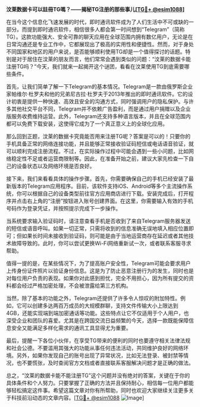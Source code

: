 **汶莱数据卡可以註冊TG嗎？——揭秘TG注册的那些事儿[[TG💪+ @esim1088](https://t.me/s/esim1088)]**

在当今这个信息化飞速发展的时代，即时通讯软件成为了人们生活中不可或缺的一部分。而提到即时通讯软件，相信很多人都会第一时间想到“Telegram”（简称TG）。这款功能强大、安全可靠的聊天应用在全球范围内拥有数亿用户，无论是在日常沟通还是专业工作中，它都展现出了极高的实用性和便捷性。然而，对于身处不同国家和地区的用户来说，是否能够顺利使用TG却是一个值得探讨的话题。特别是对于居住在汶莱的朋友而言，他们常常会遇到类似的问题：“汶莱的数据卡能注册TG吗？”今天，我们就来一起揭开这个谜团，看看在汶莱使用TG到底需要哪些条件。

首先，让我们简单了解一下Telegram的基本情况。Telegram是一款由俄罗斯企业家帕维尔·杜罗夫和他的兄弟尼古拉·杜罗夫于2013年推出的即时通讯软件。它的设计初衷是提供一种快速、高效且安全的沟通方式，同时强调用户的隐私保护。与许多其他社交平台不同，Telegram并不依赖广告盈利，而是通过用户捐赠以及企业版服务收费维持运营。此外，Telegram还支持多种语言版本，并且在全球范围内都可以免费下载安装，这使得它成为了一个真正意义上的全球化应用。

那么回到正题，汶莱的数据卡究竟能否用来注册TG呢？答案是可以的！只要你的手机具备正常的网络连接功能，并且能够正常接收验证码短信或电话语音验证，就可以顺利完成注册流程。不过，在实际操作过程中可能会遇到一些小问题，比如网络稳定性不足或者运营商限制等。因此，在准备开始之前，建议大家先检查一下自己的设备状态以及网络环境是否良好。

接下来，我们来看看具体的操作步骤。首先，你需要确保自己的手机已经安装了最新版本的Telegram应用程序。目前，该软件支持iOS、Android等多个主流操作系统，你可以根据自己的设备类型前往官方应用商店进行下载。安装完成后，打开程序并点击右上角的“注册”按钮进入账号创建界面。在这里，你需要输入有效的手机号码作为登录凭证，并按照提示完成下一步操作。

当系统要求输入验证码时，请注意查看手机是否收到了来自Telegram服务器发送的短信或语音呼叫。如果一切正常，只需将收到的信息准确无误地填入相应位置即可；但如果长时间未接收到验证码，则可能是由于当地运营商存在延迟或者其他技术故障导致的。此时，你可以尝试更换Wi-Fi网络重新试一次，或者联系客服寻求帮助。

值得一提的是，在某些情况下，为了提高账户安全性，Telegram可能会要求用户上传身份证件照片以验证身份信息。这是为了防止恶意注册行为的发生，同时也是对每位用户负责的表现。如果你对此感到担忧，完全不用担心，因为所有提交的资料都会经过严格加密处理，不会被泄露给第三方机构。

当然，除了基本的功能之外，Telegram还提供了许多令人惊叹的附加特性。例如，它可以创建多达两百万成员的大规模群聊，支持文件传输大小上限达到4GB，还能实现端到端加密通话等功能。这些特点让它不仅适用于个人用户，也深受企业和团队的喜爱。尤其是在跨国交流日益频繁的今天，选择一款既能保障信息安全又能满足多样化需求的通讯工具显得尤为重要。

最后，提醒一下各位小伙伴，在享受TG带来的便利的同时也要遵守相关法律法规和社会公德。不要滥用其强大的功能从事任何违法活动，共同维护良好的网络环境。另外，如果你发现自己的账号出现了异常状况，比如无法登录、被封禁等情况，也不要慌张，及时查阅官方文档或者直接联系客服解决问题才是正确的做法。

总之，“汶莱的数据卡能不能注册TG”这个问题并没有绝对的答案，关键在于你的具体条件和个人努力。只要掌握了正确的方法并且保持耐心，相信每一位用户都能够轻松搞定这件事。希望这篇文章对你有所帮助，同时也欢迎大家继续关注更多关于科技前沿动态的文章内容。[[TG💪+ @esim1088](https://t.me/s/esim1088) ![Image](https://i.postimg.cc/4NQfJmqS/Snipaste-2025-05-13-00-14-12.png)]